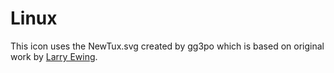 # Linux

This icon uses the NewTux.svg created by gg3po which is based on original work by [Larry Ewing](https://isc.tamu.edu/~lewing/linux/).
